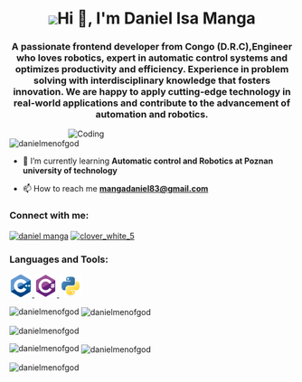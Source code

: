 <h1 align="center"> <img src="https://th.bing.com/th/id/R.63497e555293b2f86fe739929934494d?rik=3MjG46nioGYlSQ&pid=ImgRaw&r=0"
<h1 align="center">Hi 👋, I'm Daniel Isa Manga</h1>
<h3 align="center">A passionate frontend developer from Congo (D.R.C),Engineer who loves robotics, expert in automatic control systems and optimizes productivity and efficiency. Experience in problem solving with interdisciplinary knowledge that fosters innovation. We are happy to apply cutting-edge technology in real-world applications and contribute to the advancement of automation and robotics.</h3>
<img align="right" alt="Coding" width="400" src="https://miro.medium.com/v2/format:jpg/resize:fit:680/1*zVnWJtyGOX_kUIDm6ccCfQ.gif">

<p align="left"> <img src="https://komarev.com/ghpvc/?username=danielmenofgod&label=Profile%20views&color=0e75b6&style=flat" alt="danielmenofgod" /> </p>

- 🌱 I’m currently learning **Automatic control and Robotics at Poznan university of technology**

- 📫 How to reach me **mangadaniel83@gmail.com**

<h3 align="left">Connect with me:</h3>
<p align="left">
<a href="https://linkedin.com/in/daniel manga" target="blank"><img align="center" src="https://raw.githubusercontent.com/rahuldkjain/github-profile-readme-generator/master/src/images/icons/Social/linked-in-alt.svg" alt="daniel manga" height="30" width="40" /></a>
<a href="https://instagram.com/clover_white_5" target="blank"><img align="center" src="https://raw.githubusercontent.com/rahuldkjain/github-profile-readme-generator/master/src/images/icons/Social/instagram.svg" alt="clover_white_5" height="30" width="40" /></a>
</p>

<h3 align="left">Languages and Tools:</h3>
<p align="left"> <a href="https://www.w3schools.com/cpp/" target="_blank" rel="noreferrer"> <img src="https://raw.githubusercontent.com/devicons/devicon/master/icons/cplusplus/cplusplus-original.svg" alt="cplusplus" width="40" height="40"/> </a> <a href="https://www.w3schools.com/cs/" target="_blank" rel="noreferrer"> <img src="https://raw.githubusercontent.com/devicons/devicon/master/icons/csharp/csharp-original.svg" alt="csharp" width="40" height="40"/> </a> <a href="https://www.python.org" target="_blank" rel="noreferrer"> <img src="https://raw.githubusercontent.com/devicons/devicon/master/icons/python/python-original.svg" alt="python" width="40" height="40"/> </a> </p>

<p><img align="left" src="https://github-readme-stats.vercel.app/api/top-langs?username=danielmenofgod&show_icons=true&locale=en&layout=compact" alt="danielmenofgod" /></p>

<p>&nbsp;<img align="center" src="https://github-readme-stats.vercel.app/api?username=danielmenofgod&show_icons=true&locale=en" alt="danielmenofgod" /></p>

<p><img align="center" src="https://github-readme-streak-stats.herokuapp.com/?user=danielmenofgod&" alt="danielmenofgod" /></p>

<p><img align="left" src="https://github-readme-stats.vercel.app/api/top-langs?username=danielmenofgod&show_icons=true&locale=en&layout=compact" alt="danielmenofgod" /></p>

<p>&nbsp;<img align="center" src="https://github-readme-stats.vercel.app/api?username=danielmenofgod&show_icons=true&locale=en" alt="danielmenofgod" /></p>

<p><img align="center" src="https://github-readme-streak-stats.herokuapp.com/?user=danielmenofgod&" alt="danielmenofgod" /></p>
